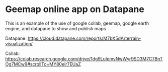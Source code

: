 # Geemap online app on Datapane 

This is an example of the use of google collab, geemap, google earth engine, and datapane to show and publish maps

Datapane: https://cloud.datapane.com/reports/M7bX5dA/terrain-visualization/

Collab: https://colab.research.google.com/drive/1dg9LuIemvNwWyr9SD3M7C7BnTOg7MCw9#scrollTo=MY80eir7EUaZ
